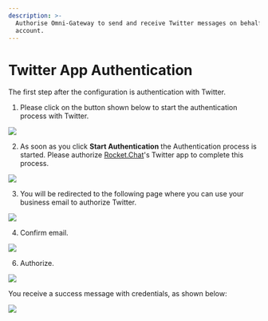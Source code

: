 ```yaml
---
description: >-
  Authorise Omni-Gateway to send and receive Twitter messages on behalf your
  account.
---
```


# Twitter App Authentication

The first step after the configuration is authentication with Twitter.

1. Please click on the button shown below to start the authentication process with Twitter.

![](../../../../../.gitbook/assets/image%20%28398%29.png)

2. As soon as you click **Start Authentication** the  Authentication process is started. Please authorize [Rocket.Chat](http://rocket.chat/)'s Twitter app to complete this process.

![](../../../../../.gitbook/assets/image%20%28414%29.png)

3. You will be redirected to the following page where you can use your business email to authorize Twitter.

![](../../../../../.gitbook/assets/image%20%28418%29.png)

4. Confirm email.

![](../../../../../.gitbook/assets/image%20%28417%29.png)

6. Authorize.

![](../../../../../.gitbook/assets/image%20%28416%29.png)

You receive a success message with credentials, as shown below:

![](../../../../../.gitbook/assets/image%20%28421%29.png)

